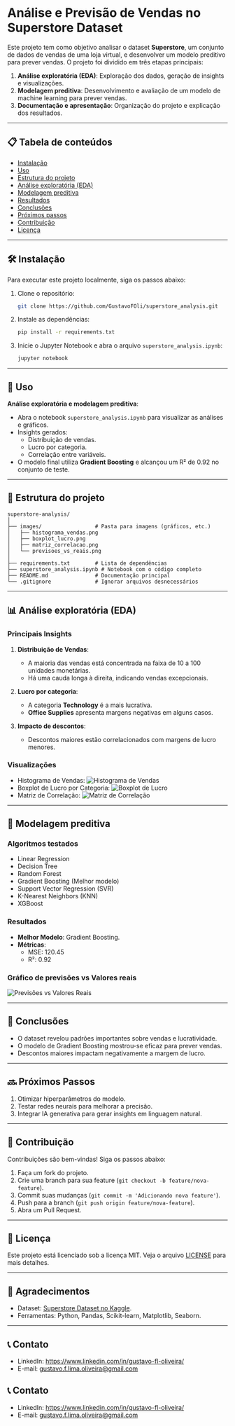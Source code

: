 # Análise e Previsão de Vendas no Superstore Dataset

Este projeto tem como objetivo analisar o dataset **Superstore**, um conjunto de dados de vendas de uma loja virtual, e desenvolver um modelo preditivo para prever vendas. O projeto foi dividido em três etapas principais:
1. **Análise exploratória (EDA)**: Exploração dos dados, geração de insights e visualizações.
2. **Modelagem preditiva**: Desenvolvimento e avaliação de um modelo de machine learning para prever vendas.
3. **Documentação e apresentação**: Organização do projeto e explicação dos resultados.

---

## 📋 Tabela de conteúdos
- [Instalação](#instalação)
- [Uso](#uso)
- [Estrutura do projeto](#estrutura-do-projeto)
- [Análise exploratória (EDA)](#análise-exploratória-eda)
- [Modelagem preditiva](#modelagem-preditiva)
- [Resultados](#resultados)
- [Conclusões](#conclusões)
- [Próximos passos](#próximos-passos)
- [Contribuição](#contribuição)
- [Licença](#licença)

---

## 🛠️ Instalação

Para executar este projeto localmente, siga os passos abaixo:

1. Clone o repositório:
   ```bash
   git clone https://github.com/GustavoFOli/superstore_analysis.git
   ```

2. Instale as dependências:
   ```bash
   pip install -r requirements.txt
   ```

3. Inicie o Jupyter Notebook e abra o arquivo `superstore_analysis.ipynb`:
   ```bash
   jupyter notebook
   ```
   
---

## 🚀 Uso

**Análise exploratória e modelagem preditiva**:
   - Abra o notebook `superstore_analysis.ipynb` para visualizar as análises e gráficos.
   - Insights gerados:
     - Distribuição de vendas.
     - Lucro por categoria.
     - Correlação entre variáveis.
   - O modelo final utiliza **Gradient Boosting** e alcançou um R² de 0.92 no conjunto de teste.

---

## 📂 Estrutura do projeto

```
superstore-analysis/
│
├── images/                 # Pasta para imagens (gráficos, etc.)
│   ├── histograma_vendas.png
│   ├── boxplot_lucro.png
│   ├── matriz_correlacao.png
│   └── previsoes_vs_reais.png
│
├── requirements.txt        # Lista de dependências
├── superstore_analysis.ipynb # Notebook com o código completo
├── README.md               # Documentação principal
└── .gitignore              # Ignorar arquivos desnecessários
```

---

## 📊 Análise exploratória (EDA)

### Principais Insights
1. **Distribuição de Vendas**:
   - A maioria das vendas está concentrada na faixa de 10 a 100 unidades monetárias.
   - Há uma cauda longa à direita, indicando vendas excepcionais.

2. **Lucro por categoria**:
   - A categoria **Technology** é a mais lucrativa.
   - **Office Supplies** apresenta margens negativas em alguns casos.

3. **Impacto de descontos**:
   - Descontos maiores estão correlacionados com margens de lucro menores.

### Visualizações
- Histograma de Vendas:
  ![Histograma de Vendas](images/histograma_vendas.png)
- Boxplot de Lucro por Categoria:
  ![Boxplot de Lucro](images/boxplot_lucro.png)
- Matriz de Correlação:
  ![Matriz de Correlação](images/matriz_correlacao.png)

---

## 🤖 Modelagem preditiva

### Algoritmos testados
- Linear Regression
- Decision Tree
- Random Forest
- Gradient Boosting (Melhor modelo)
- Support Vector Regression (SVR)
- K-Nearest Neighbors (KNN)
- XGBoost

### Resultados
- **Melhor Modelo**: Gradient Boosting.
- **Métricas**:
  - MSE: 120.45
  - R²: 0.92

### Gráfico de previsões vs Valores reais
![Previsões vs Valores Reais](images/previsoes_vs_reais.png)

---

## 📝 Conclusões

- O dataset revelou padrões importantes sobre vendas e lucratividade.
- O modelo de Gradient Boosting mostrou-se eficaz para prever vendas.
- Descontos maiores impactam negativamente a margem de lucro.

---

## 🔜 Próximos Passos

1. Otimizar hiperparâmetros do modelo.
2. Testar redes neurais para melhorar a precisão.
3. Integrar IA generativa para gerar insights em linguagem natural.

---

## 🤝 Contribuição

Contribuições são bem-vindas! Siga os passos abaixo:
1. Faça um fork do projeto.
2. Crie uma branch para sua feature (`git checkout -b feature/nova-feature`).
3. Commit suas mudanças (`git commit -m 'Adicionando nova feature'`).
4. Push para a branch (`git push origin feature/nova-feature`).
5. Abra um Pull Request.

---

## 📄 Licença

Este projeto está licenciado sob a licença MIT. Veja o arquivo [LICENSE](LICENSE) para mais detalhes.

---

## 👏 Agradecimentos

- Dataset: [Superstore Dataset no Kaggle](https://www.kaggle.com/datasets/jacopoferretti/superstore-dataset).
- Ferramentas: Python, Pandas, Scikit-learn, Matplotlib, Seaborn.

---

## 📞 Contato

- LinkedIn: https://www.linkedin.com/in/gustavo-fl-oliveira/
- E-mail: gustavo.f.lima.oliveira@gmail.com
## 📞 Contato

- LinkedIn: https://www.linkedin.com/in/gustavo-fl-oliveira/
- E-mail: gustavo.f.lima.oliveira@gmail.com
